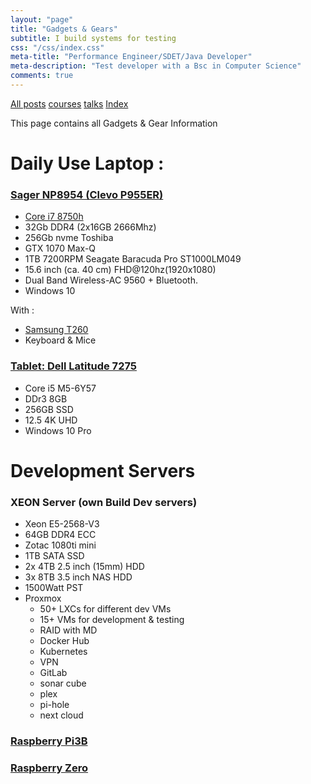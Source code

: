 ```yaml
---
layout: "page"
title: "Gadgets & Gears"
subtitle: I build systems for testing
css: "/css/index.css"
meta-title: "Performance Engineer/SDET/Java Developer"
meta-description: "Test developer with a Bsc in Computer Science"
comments: true
---
```

<div class="list-filters">
    <a href="/" class="list-filter filter-selected">All posts</a>
    <a href="/courses" class="list-filter">courses</a>
	<a href="/talks" class="list-filter">talks</a>
    <a href="/tags" class="list-filter">Index</a>
</div>

This page contains all Gadgets & Gear Information

# Daily Use Laptop : 
### [Sager NP8954 (Clevo P955ER)](https://www.amazon.com/-/es/np8954-0-73-ligero-Gaming-Laptop-visualizaci%C3%B3n/dp/B07D5MD3F2)
- [Core i7 8750h](https://www.cpubenchmark.net/cpu.php?cpu=Intel+Core+i7-8750H+%40+2.20GHz&id=3237)
- 32Gb DDR4 (2x16GB 2666Mhz)
- 256Gb nvme Toshiba
- GTX 1070 Max-Q
- 1TB 7200RPM Seagate Baracuda Pro ST1000LM049
- 15.6 inch (ca. 40 cm) FHD@120hz(1920x1080)
- Dual Band Wireless-AC 9560 + Bluetooth.
- Windows 10

With : 
- [Samsung T260](https://www.cnet.com/products/samsung-syncmaster-t260-lcd-monitor-25-5/)
- Keyboard & Mice

### [Tablet: Dell Latitude 7275](https://www.cnet.com/products/dell-latitude-7275-12-5-core-m5-6y57-8-gb-ram-256-gb-ssd/)
- Core i5 M5-6Y57
- DDr3 8GB
- 256GB SSD
- 12.5 4K UHD
- Windows 10 Pro

# Development Servers 

### XEON Server (own Build Dev servers)
- Xeon E5-2568-V3
- 64GB DDR4 ECC
- Zotac 1080ti mini  
- 1TB SATA SSD
- 2x 4TB 2.5 inch (15mm) HDD
- 3x 8TB 3.5 inch NAS HDD
- 1500Watt PST
- Proxmox 
  - 50+ LXCs for different dev VMs
  - 15+ VMs for development & testing
  - RAID with MD 
  - Docker Hub
  - Kubernetes 
  - VPN
  - GitLab
  - sonar cube
  - plex
  - pi-hole
  - next cloud
    
### [Raspberry Pi3B](https://www.raspberrypi.org/products/raspberry-pi-3-model-b-plus/)
### [Raspberry Zero](https://www.raspberrypi.org/blog/raspberry-pi-zero-w-joins-family/)

